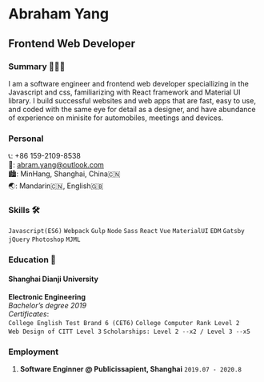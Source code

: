 # **Abraham Yang**

## **Frontend Web Developer**

### **Summary** 🤵🏻‍♂️

I am a software engineer and frontend web developer speciallizing in the Javascript and css, familiarizing with React framework and Material UI library. I build successful websites and web apps that are fast, easy to use, and coded with the same eye for detail as a designer, and have abundance of experience on minisite for automobiles, meetings and devices.

### **Personal**

📞: +86 159-2109-8538  
📧: abram.yang@outlook.com  
🏙: MinHang, Shanghai, China🇨🇳  
🌏: Mandarin🇨🇳, English🇬🇧

### **Skills** 🛠

`Javascript(ES6)` `Webpack` `Gulp` `Node` `Sass` `React` `Vue` `MaterialUI` `EDM` `Gatsby` `jQuery` `Photoshop` `MJML`

### **Education** 📖

#### **Shanghai Dianji University**

**Electronic Engineering**  
_Bachelor’s degree 2019_  
_Certificates_:  
`College English Test Brand 6 (CET6)`
`College Computer Rank Level 2`  
`Web Design of CITT Level 3`
`Scholarships: Level 2 --x2 / Level 3 --x5`

### **Employment**

1. **Software Enginner @ Publicissapient, Shanghai**
`2019.07 - 2020.8`
